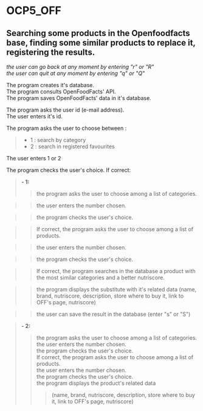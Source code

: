 # OCP5_OFF

## Searching some products in the Openfoodfacts base, finding some similar products to replace it, registering the results.

_the user can go back at any moment by entering "r" or "R"_  
_the user can quit at any moment by entering "q" or "Q"_

The program creates it's database.  
The program consults OpenFoodFacts' API.  
The program saves OpenFoodFacts' data in it's database.  

The program asks the user id (e-mail address).  
The user enters it's id.  

The program asks the user to choose between :   
>- 1 : search by category
>- 2 : search in registered favourites

The user enters 1 or 2  

The program checks the user's choice. If correct:   

>**- 1:**     
>>the program asks the user to choose among a list of categories.

>>the user enters the number chosen.

>>the program checks the user's choice. 

>>If correct, the program asks the user to choose among a list of products.

>>the user enters the number chosen.

>>the program checks the user's choice.

>>If correct, the program searches in the database a product with the most similar categories and a better nutriscore.

>>the program displays the substitute with it's related data 
>>(name, brand, nutriscore, description, store where to buy it, link to OFF's page, nutriscore)

>>the user can save the result in the database (enter "s" or "S")
    
>**- 2:**   
>>the program asks the user to choose among a list of categories.  
>>the user enters the number chosen.  
>>the program checks the user's choice.  
>>If correct, the program asks the user to choose among a list of products.  
>>the user enters the number chosen.  
>>the program checks the user's choice.  
>>the program displays the product's related data  
>>>(name, brand, nutriscore, description, store where to buy it, link to OFF's page, nutriscore)  
